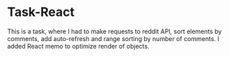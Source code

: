 # Task-React
This is a task, where I had to make requests to reddit API, sort elements by comments, add auto-refresh and range sorting by number of comments. 
I added React memo to optimize render of objects.
